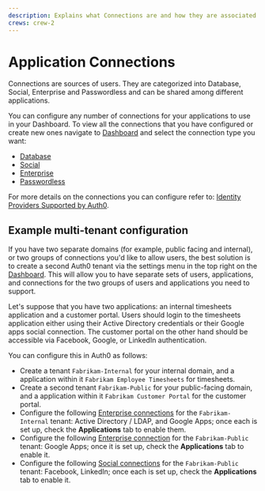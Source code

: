 ```yaml
---
description: Explains what Connections are and how they are associated with Auth0 Applications.
crews: crew-2
---
```

# Application Connections

Connections are sources of users. They are categorized into Database, Social, Enterprise and Passwordless and can be shared among different applications.

You can configure any number of connections for your applications to use in your Dashboard. To view all the connections that you have configured or create new ones navigate to [Dashboard](${manage_url}/#/) and select the connection type you want:
- [Database](${manage_url}/#/connections/database)
- [Social](${manage_url}/#/connections/social)
- [Enterprise](${manage_url}/#/connections/enterprise)
- [Passwordless](${manage_url}/#/connections/passwordless)

For more details on the connections you can configure refer to: [Identity Providers Supported by Auth0](/identityproviders).

## Example multi-tenant configuration

If you have two separate domains (for example, public facing and internal), or two groups of connections you'd like to allow users, the best solution is to create a second Auth0 tenant via the settings menu in the top right on the [Dashboard](${manage_url}). This will allow you to have separate sets of users, applications, and connections for the two groups of users and applications you need to support.

Let's suppose that you have two applications: an internal timesheets application and a customer portal. Users should login to the timesheets application either using their Active Directory credentials or their Google apps social connection. The customer portal on the other hand should be accessible via Facebook, Google, or LinkedIn authentication.

You can configure this in Auth0 as follows:

- Create a tenant `Fabrikam-Internal` for your internal domain, and a application within it `Fabrikam Employee Timesheets` for timesheets.
- Create a second tenant `Fabrikam-Public` for your public-facing domain, and a application within it `Fabrikam Customer Portal` for the customer portal.
- Configure the following [Enterprise connections](${manage_url}/#/connections/enterprise) for the `Fabrikam-Internal` tenant: Active Directory / LDAP, and Google Apps; once each is set up, check the **Applications** tab to enable them.
- Configure the following [Enterprise connection](${manage_url}/#/connections/enterprise) for the `Fabrikam-Public` tenant: Google Apps; once it is set up, check the **Applications** tab to enable it.
- Configure the following [Social connections](${manage_url}/#/connections/social) for the `Fabrikam-Public` tenant: Facebook, LinkedIn; once each is set up, check the **Applications** tab to enable it.
